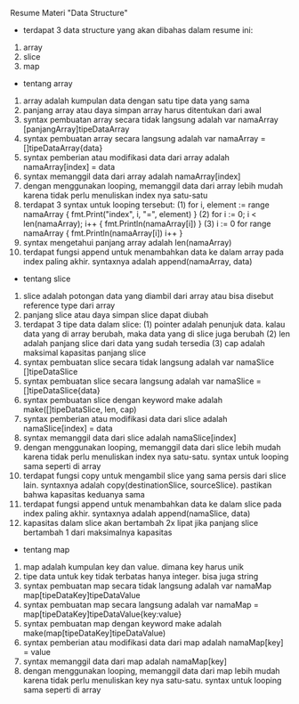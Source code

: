 Resume Materi "Data Structure"
- terdapat 3 data structure yang akan dibahas dalam resume ini:
1. array
2. slice
3. map
- tentang array
1. array adalah kumpulan data dengan satu tipe data yang sama
2. panjang array atau daya simpan array harus ditentukan dari awal
3. syntax pembuatan array secara tidak langsung adalah var namaArray [panjangArray]tipeDataArray
4. syntax pembuatan array secara langsung adalah var namaArray = []tipeDataArray{data}
4. syntax pemberian atau modifikasi data dari array adalah namaArray[index] = data
5. syntax memanggil data dari array adalah namaArray[index]
6. dengan menggunakan looping, memanggil data dari array lebih mudah karena tidak perlu menuliskan index nya satu-satu
7. terdapat 3 syntax untuk looping tersebut:
(1) for i, element := range namaArray {
		fmt.Print("index", i, "=", element)
	}
(2) for i := 0; i < len(namaArray); i++ {
		fmt.Println(namaArray[i])
	}
(3) i := 0
	for range namaArray {
		fmt.Println(namaArray[i])
		i++
	}
8. syntax mengetahui panjang array adalah len(namaArray)
9. terdapat fungsi append untuk menambahkan data ke dalam array pada index paling akhir. syntaxnya adalah append(namaArray, data)
- tentang slice
1. slice adalah potongan data yang diambil dari array atau bisa disebut reference type dari array
2. panjang slice atau daya simpan slice dapat diubah
3. terdapat 3 tipe data dalam slice:
(1) pointer adalah penunjuk data. kalau data yang di array berubah, maka data yang di slice juga berubah
(2) len adalah panjang slice dari data yang sudah tersedia
(3) cap adalah maksimal kapasitas panjang slice
4. syntax pembuatan slice secara tidak langsung adalah var namaSlice []tipeDataSlice
5. syntax pembuatan slice secara langsung adalah var namaSlice = []tipeDataSlice{data}
5. syntax pembuatan slice dengan keyword make adalah make([]tipeDataSlice, len, cap) 
6. syntax pemberian atau modifikasi data dari slice adalah namaSlice[index] = data
7. syntax memanggil data dari slice adalah namaSlice[index]
8. dengan menggunakan looping, memanggil data dari slice lebih mudah karena tidak perlu menuliskan index nya satu-satu. syntax untuk looping sama seperti di array
9. terdapat fungsi copy untuk mengambil slice yang sama persis dari slice lain. syntaxnya adalah copy(destinationSlice, sourceSlice). pastikan bahwa kapasitas keduanya sama
10. terdapat fungsi append untuk menambahkan data ke dalam slice pada index paling akhir. syntaxnya adalah append(namaSlice, data)
11. kapasitas dalam slice akan bertambah 2x lipat jika panjang slice bertambah 1 dari maksimalnya kapasitas
- tentang map
1. map adalah kumpulan key dan value. dimana key harus unik
2. tipe data untuk key tidak terbatas hanya integer. bisa juga string
3. syntax pembuatan map secara tidak langsung adalah var namaMap map[tipeDataKey]tipeDataValue
4. syntax pembuatan map secara langsung adalah var namaMap = map[tipeDataKey]tipeDataValue{key:value}
4. syntax pembuatan map dengan keyword make adalah make(map[tipeDataKey]tipeDataValue)
5. syntax pemberian atau modifikasi data dari map adalah namaMap[key] = value
6. syntax memanggil data dari map adalah namaMap[key]
7. dengan menggunakan looping, memanggil data dari map lebih mudah karena tidak perlu menuliskan key nya satu-satu. syntax untuk looping sama seperti di array